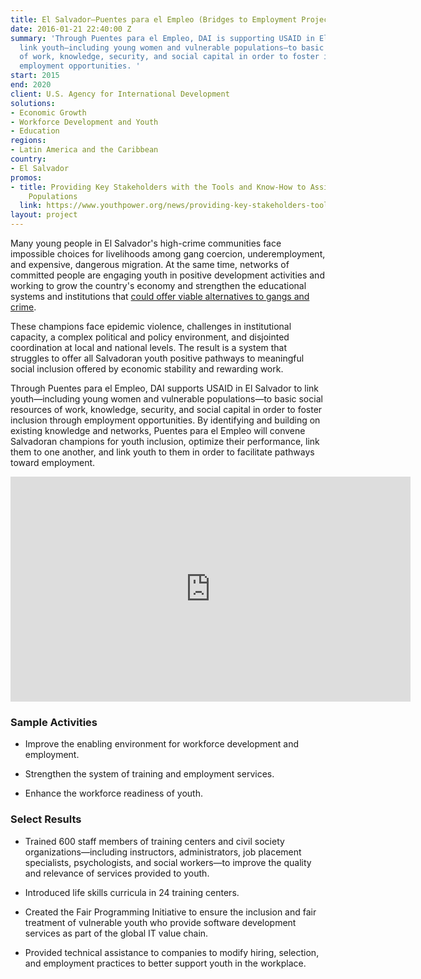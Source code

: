 ```yaml
---
title: El Salvador—Puentes para el Empleo (Bridges to Employment Project)
date: 2016-01-21 22:40:00 Z
summary: 'Through Puentes para el Empleo, DAI is supporting USAID in El Salvador to
  link youth—including young women and vulnerable populations—to basic social resources
  of work, knowledge, security, and social capital in order to foster inclusion through
  employment opportunities. '
start: 2015
end: 2020
client: U.S. Agency for International Development
solutions:
- Economic Growth
- Workforce Development and Youth
- Education
regions:
- Latin America and the Caribbean
country:
- El Salvador
promos:
- title: Providing Key Stakeholders with the Tools and Know-How to Assist Vulnerable
    Populations
  link: https://www.youthpower.org/news/providing-key-stakeholders-tools-and-know-how-assist-vulnerable-populations
layout: project
---
```


Many young people in El Salvador's high-crime communities face impossible choices for livelihoods among gang coercion, underemployment, and expensive, dangerous migration. At the same time, networks of committed people are engaging youth in positive development activities and working to grow the country's economy and strengthen the educational systems and institutions that [could offer viable alternatives to gangs and crime](http://dai-global-developments.com/articles/mitigating-instability-in-central-america?utm_source=daidotcom).

These champions face epidemic violence, challenges in institutional capacity, a complex political and policy environment, and disjointed coordination at local and national levels. The result is a system that struggles to offer all Salvadoran youth positive pathways to meaningful social inclusion offered by economic stability and rewarding work.

Through Puentes para el Empleo, DAI supports USAID in El Salvador to link youth—including young women and vulnerable populations—to basic social resources of work, knowledge, security, and social capital in order to foster inclusion through employment opportunities. By identifying and building on existing knowledge and networks, Puentes para el Empleo will convene Salvadoran champions for youth inclusion, optimize their performance, link them to one another, and link youth to them in order to facilitate pathways toward employment.

<iframe src="https://player.vimeo.com/video/206426070" width="640" height="360" frameborder="0" webkitallowfullscreen mozallowfullscreen allowfullscreen></iframe>

### Sample Activities

* Improve the enabling environment for workforce development and employment.

* Strengthen the system of training and employment services.

* Enhance the workforce readiness of youth.

### Select Results

* Trained 600 staff members of training centers and civil society organizations—including instructors, administrators, job placement specialists, psychologists, and social workers—to improve the quality and relevance of services provided to youth.

* Introduced life skills curricula in 24 training centers.

* Created the Fair Programming Initiative to ensure the inclusion and fair treatment of vulnerable youth who provide software development services as part of the global IT value chain.

* Provided technical assistance to companies to modify hiring, selection, and employment practices to better support youth in the workplace.